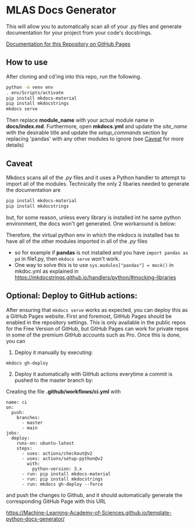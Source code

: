# MLAS Docs Generator

This will allow you to automatically scan all of your .py files and generate documentation for your project from your code's docstrings.

[Documentation for this Repository on GitHub Pages](https://Machine-Learning-Academy-of-Sciences.github.io/template-python-docs-generator/)
## How to use

After cloning and cd'ing into this repo, run the following.

```bash
python -m venv env
. env/Scripts/activate
pip install mkdocs-material
pip install mkdocstrings
mkdocs serve
```

Then replace **module_name** with your actual module name in **docs/index.md**. Furthermore, open **mkdocs.yml** and update the *site_name* with the desirable title and update the *setup_commands* section by replacing 'pandas' with any other modules to ignore (see  [Caveat](##Caveat) for more details)

## Caveat

Mkdocs scans all of the *.py* files and it uses a Python handler to attempt to import
all of the modules. Technically the only 2 libaries needed to generate the documentation are

```bash
pip install mkdocs-material
pip install mkdocstrings
```

but, for some reason, unless every library is installed int he same python environment, the docs won't get generated. One workaround is below:

Therefore, the virtual python env in which the mkdocs is installed has to have all of the other modules imported in all of the *.py* files

* so for example if **pandas** is not installed and you have ```import pandas as pd``` in file1.py, then `mkdocs serve` won't work.
* One way to solve this is to use `sys.modules["pandas"] = mock()` in mkdoc.yml as explained in https://mkdocstrings.github.io/handlers/python/#mocking-libraries

## Optional: Deploy to GitHub actions:

After ensuring that ```mkdocs serve``` works as expected, you can deploy this as a GitHub Pages website. First and foremost, GitHub Pages should be enabled in the repository settings. This is only available in the public repos for the Free Version of GitHub, but GitHub Pages can work for private repos in some of the premium GitHub accounts such as Pro. Once this is done, you can

1. Deploy it manually by executing:

```bash
mkdocs gh-deploy
```

2. Deploy it automatically with GitHub actions everytime a commit is pushed to the master branch by:

Creating the file **.github/workflows/ci.yml**
with
```
name: ci
on:
  push:
    branches:
      - master
      - main
jobs:
  deploy:
    runs-on: ubuntu-latest
    steps:
      - uses: actions/checkout@v2
      - uses: actions/setup-python@v2
        with:
          python-version: 3.x
      - run: pip install mkdocs-material
      - run: pip install mkdocstrings
      - run: mkdocs gh-deploy --force
```
and push the changes to Github, and it should automatically generate the corresponding GitHub Page with this URL 

https://Machine-Learning-Academy-of-Sciences.github.io/template-python-docs-generator/